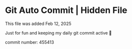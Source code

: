 # Git Auto Commit | Hidden File

This file was added Feb 12, 2025

Just for fun and keeping my daily git commit active 🤪

commit number: 455413
